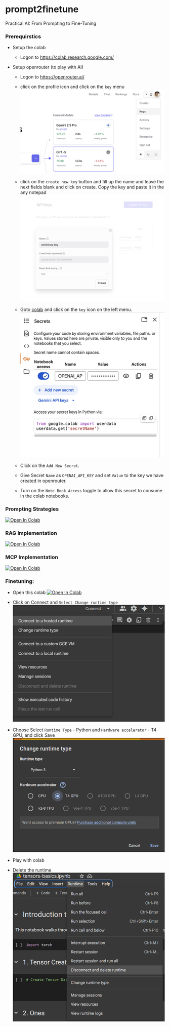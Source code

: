# prompt2finetune
Practical AI: From Prompting to Fine-Tuning

### Prerequirstics
- Setup the colab

  - Logon to <a href="https://colab.research.google.com/" target="_blank">https://colab.research.google.com/</a>

- Setup openrouter (to play with AI)

  - Logon to <a href="https://openrouter.ai/" target="_blank">https://openrouter.ai/</a>
  
  - click on the profile icon and click on the `key` menu
  ![alt text](images//openrouterkey.png)
  
  - click on the `create new key` button and fill up the name and leave the next fields blank and click on create. Copy the key and paste it in the any notepad
  ![alt text](images//createkey.png)

  - Goto <a href="https://colab.research.google.com/" target="_blank">colab</a> and click on the `key` icon on the left menu.
  ![alt text](images//setup-key.png)

  - Click on the `Add New Secret`.

  - Give Secret `Name` as `OPENAI_API_KEY` and set `Value` to the key we have created in openrouter.

  - Turn on the `Note Book Access` toggle to allow this secret to consume in the colab notebooks.



### Prompting Strategies
<a href="https://colab.research.google.com/github/kissflow/prompt2finetune/blob/main/Prompting_Strategy.ipynb" target="_blank"><img src="https://colab.research.google.com/assets/colab-badge.svg" alt="Open In Colab"/></a>


### RAG Implementation
<a href="https://colab.research.google.com/github/kissflow/prompt2finetune/blob/main/Product_Review_using_RAG.ipynb" target="_blank"><img src="https://colab.research.google.com/assets/colab-badge.svg" alt="Open In Colab"/></a>

### MCP Implementation
<a href="https://colab.research.google.com/github/kissflow/prompt2finetune/blob/main/amazon_review_mcp.ipynb" target="_blank"><img src="https://colab.research.google.com/assets/colab-badge.svg" alt="Open In Colab"/></a>


### Finetuning:
- Open this colab <a href="https://colab.research.google.com/github/kissflow/prompt2finetune/blob/main/Llama_4bit_Before_tuning.ipynb" target="_blank"><img src="https://colab.research.google.com/assets/colab-badge.svg" alt="Open In Colab"/></a>

- Click on Connect and `Select Change runtime type`
![alt text](images//connect.png)

- Choose Select `Runtime Type` - Python and `Hardware accelerator` - T4 GPU, and click Save
![alt text](images//changeruntime.png)

- Play with colab

- Delete the runtime
![alt text](images//deleteruntime.png)